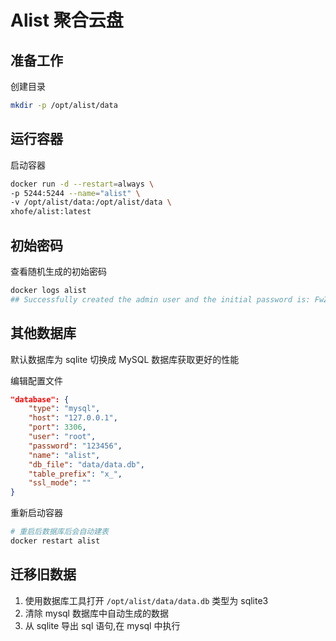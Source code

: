 # Alist 聚合云盘

## 准备工作

创建目录

```bash
mkdir -p /opt/alist/data
```

## 运行容器

启动容器

```bash
docker run -d --restart=always \
-p 5244:5244 --name="alist" \
-v /opt/alist/data:/opt/alist/data \
xhofe/alist:latest
```

## 初始密码

查看随机生成的初始密码

```bash
docker logs alist
## Successfully created the admin user and the initial password is: FwZ72nvw ##
```

## 其他数据库

默认数据库为 sqlite 切换成 MySQL 数据库获取更好的性能

编辑配置文件

```json title='/opt/alist/data/config.json'
"database": {
    "type": "mysql",
    "host": "127.0.0.1",
    "port": 3306,
    "user": "root",
    "password": "123456",
    "name": "alist",
    "db_file": "data/data.db",
    "table_prefix": "x_",
    "ssl_mode": ""
}
```

重新启动容器

```bash
# 重启后数据库后会自动建表
docker restart alist
```

## 迁移旧数据

1. 使用数据库工具打开 `/opt/alist/data/data.db` 类型为 sqlite3
2. 清除 mysql 数据库中自动生成的数据
3. 从 sqlite 导出 sql 语句,在 mysql 中执行
